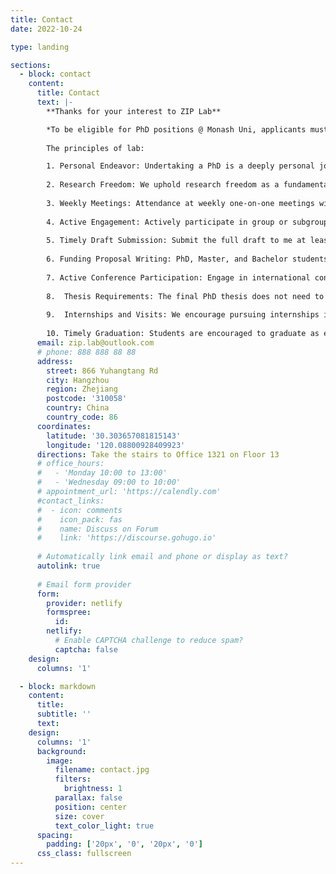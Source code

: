 ```yaml
---
title: Contact
date: 2022-10-24

type: landing

sections:
  - block: contact
    content:
      title: Contact
      text: |-
        **Thanks for your interest to ZIP Lab**

        *To be eligible for PhD positions @ Monash Uni, applicants must have published at least 1-2 first-author top-tier papers in ML/NLP/CV venues.* 
        
        The principles of lab:

        1. Personal Endeavor: Undertaking a PhD is a deeply personal journey.
        
        2. Research Freedom: We uphold research freedom as a fundamental principle, with no fixed working or resting hours.
        
        3. Weekly Meetings: Attendance at weekly one-on-one meetings with me is mandatory. Reports can be formatted freely but must adhere to standard content guidelines.
        
        4. Active Engagement: Actively participate in group or subgroup discussions, and familiarize yourself with shared papers and projects.
        
        5. Timely Draft Submission: Submit the full draft to me at least 7 days prior to the submission deadline.
        
        6. Funding Proposal Writing: PhD, Master, and Bachelor students are NOT expected to draft funding proposals, as the program is purely research-based.
        
        7. Active Conference Participation: Engage in international conferences to build connections, and consider organizing or attending international tutorials and workshops.
        
        8.  Thesis Requirements: The final PhD thesis does not need to be publication-based, and there are no specific requirements for the number of papers for graduation. Focus on quality over quantity.
        
        9.  Internships and Visits: We encourage pursuing internships in industry (e.g., Nvidia, Microsoft, Meta) or visiting internationally renowned institutions, while adhering to internship policies.
        
        10. Timely Graduation: Students are encouraged to graduate as early as possible.
      email: zip.lab@outlook.com
      # phone: 888 888 88 88
      address:
        street: 866 Yuhangtang Rd
        city: Hangzhou
        region: Zhejiang
        postcode: '310058'
        country: China
        country_code: 86
      coordinates:
        latitude: '30.303657081815143'
        longitude: '120.08800928409923'
      directions: Take the stairs to Office 1321 on Floor 13
      # office_hours:
      #   - 'Monday 10:00 to 13:00'
      #   - 'Wednesday 09:00 to 10:00'
      # appointment_url: 'https://calendly.com'
      #contact_links:
      #  - icon: comments
      #    icon_pack: fas
      #    name: Discuss on Forum
      #    link: 'https://discourse.gohugo.io'
    
      # Automatically link email and phone or display as text?
      autolink: true
    
      # Email form provider
      form:
        provider: netlify
        formspree:
          id:
        netlify:
          # Enable CAPTCHA challenge to reduce spam?
          captcha: false
    design:
      columns: '1'

  - block: markdown
    content:
      title:
      subtitle: ''
      text:
    design:
      columns: '1'
      background:
        image: 
          filename: contact.jpg
          filters:
            brightness: 1
          parallax: false
          position: center
          size: cover
          text_color_light: true
      spacing:
        padding: ['20px', '0', '20px', '0']
      css_class: fullscreen
---
```

